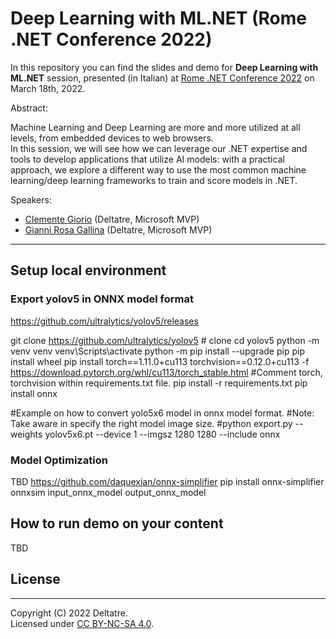 # Deep Learning with ML.NET (Rome .NET Conference 2022)

In this repository you can find the slides and demo for **Deep Learning with ML.NET** session, presented (in Italian) at [Rome .NET Conference 2022](https://dotnetconf.it/) on March 18th, 2022.

Abstract:

Machine Learning and Deep Learning are more and more utilized at all levels, from embedded devices to web browsers.  
In this session, we will see how we can leverage our .NET expertise and tools to develop applications that utilize AI models: with a practical approach, we explore a different way to use the most common machine learning/deep learning frameworks to train and score models in .NET.

Speakers:

- [Clemente Giorio](https://www.linkedin.com/in/clemente-giorio-03a61811/) (Deltatre, Microsoft MVP)
- [Gianni Rosa Gallina](https://www.linkedin.com/in/gianni-rosa-gallina-b206a821/) (Deltatre, Microsoft MVP)

---

## Setup local environment

### Export yolov5 in ONNX model format

https://github.com/ultralytics/yolov5/releases

git clone https://github.com/ultralytics/yolov5  # clone
cd yolov5
python -m venv venv
venv\Scripts\activate
python -m pip install --upgrade pip
pip install wheel
pip install torch==1.11.0+cu113 torchvision==0.12.0+cu113 -f https://download.pytorch.org/whl/cu113/torch_stable.html
#Comment torch, torchvision within requirements.txt file. 
pip install -r requirements.txt
pip install onnx

#Example on how to convert yolo5x6 model in onnx model format.
#Note: Take aware in specify the right model image size.
#python export.py --weights yolov5x6.pt --device 1 --imgsz 1280 1280 --include onnx

### Model Optimization
TBD
https://github.com/daquexian/onnx-simplifier
pip install onnx-simplifier
onnxsim input_onnx_model output_onnx_model

## How to run demo on your content

TBD

## License
---

Copyright (C) 2022 Deltatre.  
Licensed under [CC BY-NC-SA 4.0](./LICENSE).
